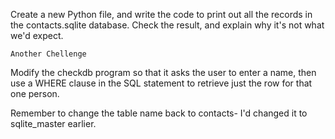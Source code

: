 Create a new Python file, and write the code to print out all the records in the contacts.sqlite database.
Check the result, and explain why it's not what we'd expect.

    Another Chellenge
Modify the checkdb program so that it asks the user to enter a name, then use a WHERE clause in the SQL statement to retrieve just the row for that one person.

Remember to change the table name back to contacts- I'd changed it to sqlite_master earlier.
